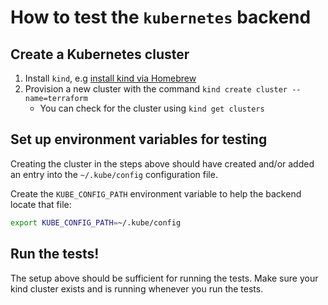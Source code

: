 # How to test the `kubernetes` backend

## Create a Kubernetes cluster

1. Install `kind`, e.g [install kind via Homebrew](https://formulae.brew.sh/formula/kind)
1. Provision a new cluster with the command `kind create cluster --name=terraform`
    * You can check for the cluster using `kind get clusters`

## Set up environment variables for testing

Creating the cluster in the steps above should have created and/or added an entry into the `~/.kube/config` configuration file.

Create the `KUBE_CONFIG_PATH` environment variable to help the backend locate that file:

```bash
export KUBE_CONFIG_PATH=~/.kube/config
```

## Run the tests!

The setup above should be sufficient for running the tests. Make sure your kind cluster exists and is running whenever you run the tests.

